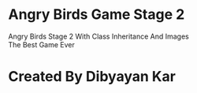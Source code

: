 # Angry Birds Game Stage 2
Angry Birds Stage 2 With Class Inheritance And Images
<br>The Best Game Ever</br>

# Created By Dibyayan Kar
